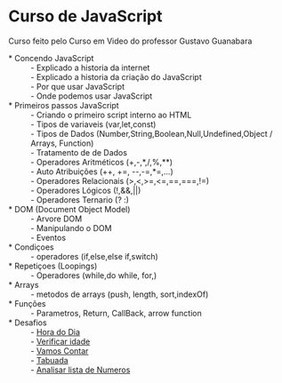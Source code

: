 <h1>Curso de JavaScript</h1>
<p>Curso feito pelo Curso em Video do professor Gustavo Guanabara</p>

<dl>
<dt>* Concendo JavaScript<dt>
<dd>- Explicado a historia da internet<dd>
<dd>- Explicado a historia da criação do JavaScript<dd>
<dd>- Por que usar JavaScript<dd>
<dd>- Onde podemos usar JavaScript<dd>
<dt>* Primeiros passos JavaScript<dt>
<dd>- Criando o primeiro script interno ao HTML<dd>
<dd>- Tipos de variaveis (var,let,const)<dd>
<dd>- Tipos de Dados (Number,String,Boolean,Null,Undefined,Object / Arrays, Function)<dd>
<dd>- Tratamento de de Dados<dd>
<dd>- Operadores Aritméticos (+,-,*,/,%,**)<dd>
<dd>- Auto Atribuições (++, +=, --,-=,*=,...)<dd>
<dd>- Operadores Relacionais (>,<,>=,<=,==,===,!=)<dd>
<dd>- Operadores Lógicos (!,&&,||)<dd>
<dd>- Operadores Ternario (? :)<dd>
<dt>* DOM (Document Object Model)<dt>
<dd>- Arvore DOM<dd>
<dd>- Manipulando o DOM<dd>
<dd>- Eventos<dd>
<dt>* Condiçoes<dt>
<dd>- operadores (if,else,else if,switch)<dd>
<dt>* Repetiçoes (Loopings)<dt>
<dd>- Operadores (while,do while, for,)<dd>
<dt>* Arrays<dt>
<dd>- metodos de arrays (push, length, sort,indexOf)<dd>
<dt>* Funções<dt>
<dd>- Parametros, Return, CallBack, arrow function</dd>
<dt>* Desafios<dt>
<dd>- <a href="https://lucascmo8.github.io/JavaScript/exercicio%201/horaDoDia.html" target="_blank">Hora do Dia</a></dd>
<dd>- <a href="https://lucascmo8.github.io/JavaScript/exercicio%202/verificadorDeIdade.html" target="_blank">Verificar idade</a></dd>
<dd>- <a href="https://lucascmo8.github.io/JavaScript/exercicio%203/contar.html" target="_blank">Vamos Contar</a></dd>
<dd>- <a href="https://lucascmo8.github.io/JavaScript/exercicio%204/tabuada.html" target="_blank">Tabuada</a></dd>
<dd>- <a href="https://lucascmo8.github.io/JavaScript/exercicio%205/analisadorDeNumeros.html" target="_blank">Analisar lista de Numeros</a></dd>
<dl>
